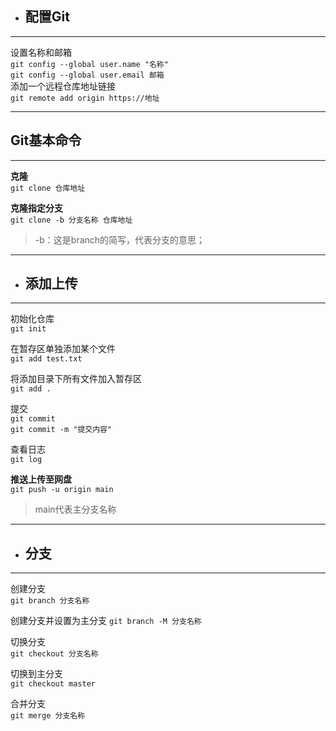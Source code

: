 + ## <b>配置Git</b>
---
设置名称和邮箱  
`git config --global user.name "名称"`  
`git config --global user.email 邮箱 `  
添加一个远程仓库地址链接  
` git remote add origin https://地址 `
***
 ## <b>Git基本命令</b>
---
  <b>克隆</b>   
   ` git clone 仓库地址 `  

  <b>克隆指定分支</b>   
  ` git clone -b 分支名称 仓库地址 `   
   >-b：这是branch的简写，代表分支的意思；
---
+ ## <b>添加上传</b>
---
初始化仓库  
`git init`

在暂存区单独添加某个文件    
` git add test.txt `

将添加目录下所有文件加入暂存区  
` git add . `

提交  
`git commit`  
` git commit -m "提交内容" `

查看日志  
` git log `

<b>推送上传至网盘</b>  
` git push -u origin main `
> main代表主分支名称

---
+ ## <b>分支</b>
---
创建分支  
` git branch 分支名称 `  

创建分支并设置为主分支
` git branch -M 分支名称 `

切换分支  
` git checkout 分支名称 `

切换到主分支  
` git checkout master `

合并分支  
` git merge 分支名称 `